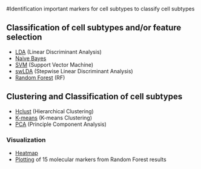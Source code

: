 #Identification important markers for cell subtypes to classify cell subtypes

## Classification of cell subtypes and/or feature selection
- [LDA](https://vanngocthuyla.github.io/posts/ML/LDA) (Linear Discriminant Analysis)
- [Naive Bayes](https://vanngocthuyla.github.io/posts/ML/Naive_Bayes)
- [SVM](https://vanngocthuyla.github.io/posts/ML/SVM) (Support Vector Machine)
- [swLDA](https://vanngocthuyla.github.io/posts/ML/swLDA) (Stepwise Linear Discriminant Analysis)
- [Random Forest](https://vanngocthuyla.github.io/posts/ML/RF) (RF)

## Clustering and Classification of cell subtypes
- [Hclust](https://vanngocthuyla.github.io/posts/ML/hclust)  (Hierarchical Clustering)
- [K-means](https://vanngocthuyla.github.io/posts/ML/kmean) (K-means Clustering)
- [PCA](https://vanngocthuyla.github.io/posts/ML/PCA) (Principle Component Analysis)

### Visualization
- [Heatmap](https://vanngocthuyla.github.io/posts/ML/Heatmap)
- [Plotting](https://vanngocthuyla.github.io/posts/ML/PCA_Plot) of 15 molecular markers from Random Forest results 
